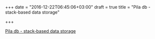 +++
date = "2016-12-22T06:45:06+03:00"
draft = true
title = "Pila db - stack-based data storage"

+++

<p><a href="https://github.com/fern4lvarez/piladb">Pila db - stack-based data storage</a></p>
